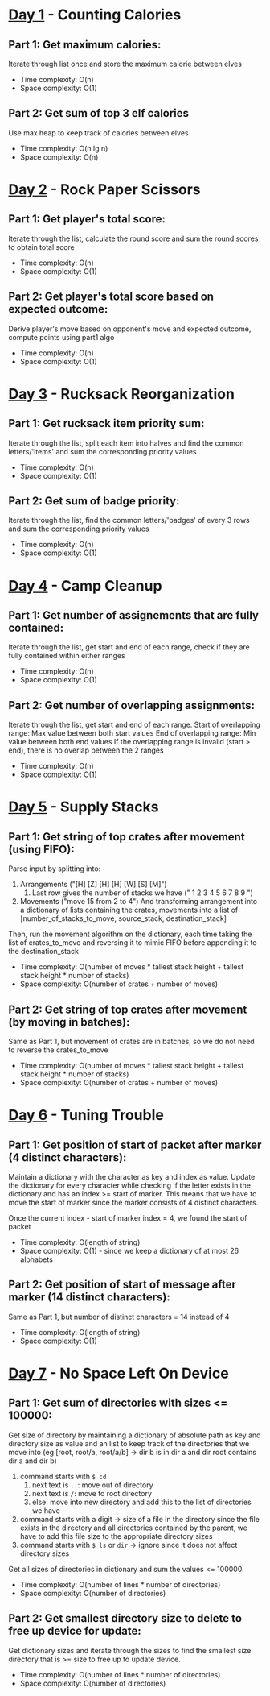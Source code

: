# [Day 1](https://adventofcode.com/2022/day/1) - Counting Calories

## Part 1: Get maximum calories:

Iterate through list once and store the maximum calorie between elves

- Time complexity: O(n)
- Space complexity: O(1)

## Part 2: Get sum of top 3 elf calories

Use max heap to keep track of calories between elves

- Time complexity: O(n lg n)
- Space complexity: O(n)

# [Day 2](https://adventofcode.com/2022/day/2) - Rock Paper Scissors

## Part 1: Get player's total score:

Iterate through the list, calculate the round score and sum the round scores to obtain total score

- Time complexity: O(n)
- Space complexity: O(1)

## Part 2: Get player's total score based on expected outcome:

Derive player's move based on opponent's move and expected outcome, compute points using part1 algo

- Time complexity: O(n)
- Space complexity: O(1)

# [Day 3](https://adventofcode.com/2022/day/3) - Rucksack Reorganization

## Part 1: Get rucksack item priority sum:

Iterate through the list, split each item into halves and find the common letters/'items' and sum the corresponding priority values

- Time complexity: O(n)
- Space complexity: O(1)

## Part 2: Get sum of badge priority:

Iterate through the list, find the common letters/'badges' of every 3 rows and sum the corresponding priority values

- Time complexity: O(n)
- Space complexity: O(1)

# [Day 4](https://adventofcode.com/2022/day/4) - Camp Cleanup

## Part 1: Get number of assignements that are fully contained:

Iterate through the list, get start and end of each range, check if they are fully contained within either ranges

- Time complexity: O(n)
- Space complexity: O(1)

## Part 2: Get number of overlapping assignments:

Iterate through the list, get start and end of each range.
Start of overlapping range: Max value between both start values
End of overlapping range: Min value between both end values
If the overlapping range is invalid (start > end), there is no overlap between the 2 ranges

- Time complexity: O(n)
- Space complexity: O(1)

# [Day 5](https://adventofcode.com/2022/day/5) - Supply Stacks

## Part 1: Get string of top crates after movement (using FIFO):

Parse input by splitting into:

1. Arrangements ("[H] [Z] [H] [H] [W] [S] [M]")
   1. Last row gives the number of stacks we have (" 1 2 3 4 5 6 7 8 9 ")
1. Movements ("move 15 from 2 to 4")
   And transforming arrangement into a dictionary of lists containing the crates, movements into a list of [number_of_stacks_to_move, source_stack, destination_stack]

Then, run the movement algorithm on the dictionary, each time taking the list of crates_to_move and reversing it to mimic FIFO before appending it to the destination_stack

- Time complexity: O(number of moves \* tallest stack height + tallest stack height \* number of stacks)
- Space complexity: O(number of crates + number of moves)

## Part 2: Get string of top crates after movement (by moving in batches):

Same as Part 1, but movement of crates are in batches, so we do not need to reverse the crates_to_move

- Time complexity: O(number of moves \* tallest stack height + tallest stack height \* number of stacks)
- Space complexity: O(number of crates + number of moves)

# [Day 6](https://adventofcode.com/2022/day/6) - Tuning Trouble

## Part 1: Get position of start of packet after marker (4 distinct characters):

Maintain a dictionary with the character as key and index as value. Update the dictionary for every character while checking if the letter exists in the dictionary and has an index >= start of marker. This means that we have to move the start of marker since the marker consists of 4 distinct characters.

Once the current index - start of marker index = 4, we found the start of packet

- Time complexity: O(length of string)
- Space complexity: O(1) - since we keep a dictionary of at most 26 alphabets

## Part 2: Get position of start of message after marker (14 distinct characters):

Same as Part 1, but number of distinct characters = 14 instead of 4

- Time complexity: O(length of string)
- Space complexity: O(1)

# [Day 7](https://adventofcode.com/2022/day/7) - No Space Left On Device

## Part 1: Get sum of directories with sizes <= 100000:

Get size of directory by maintaining a dictionary of absolute path as key and directory size as value and an list to keep track of the directories that we move into (eg [root, root/a, root/a/b] -> dir b is in dir a and dir root contains dir a and dir b)

1. command starts with `$ cd `
   1. next text is `..`: move out of directory
   1. next text is `/`: move to root directory
   1. else: move into new directory and add this to the list of directories we have
1. command starts with a digit -> size of a file in the directory
   since the file exists in the directory and all directories contained by the parent, we have to add this file size to the appropriate directory sizes
1. command starts with `$ ls` or `dir` -> ignore since it does not affect directory sizes

Get all sizes of directories in dictionary and sum the values <= 100000.

- Time complexity: O(number of lines \* number of directories)
- Space complexity: O(number of directories)

## Part 2: Get smallest directory size to delete to free up device for update:

Get dictionary sizes and iterate through the sizes to find the smallest size directory that is >= size to free up to update device.

- Time complexity: O(number of lines \* number of directories)
- Space complexity: O(number of directories)
